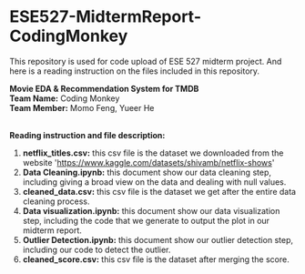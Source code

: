 # ESE527-MidtermReport-CodingMonkey
This repository is used for code upload of ESE 527 midterm project. And here is a reading instruction on the files included in this repository.

**Movie EDA & Recommendation System for TMDB <br />**
**Team Name:** Coding Monkey <br />
**Team Member:** Momo Feng, Yueer He <br /><br/>

**Reading instruction and file description:**
1. **netflix_titles.csv:** this csv file is the dataset we downloaded from the website 'https://www.kaggle.com/datasets/shivamb/netflix-shows'
2. **Data Cleaning.ipynb:** this document show our data cleaning step, including giving a broad view on the data and dealing with null values.
3. **cleaned_data.csv:** this csv file is the dataset we get after the entire data cleaning process.
4. **Data visualization.ipynb:** this document show our data visualization step, including the code that we generate to output the plot in our midterm report.
5. **Outlier Detection.ipynb:** this document show our outlier detection step, including our code to detect the outlier.
6. **cleaned_score.csv:** this csv file is the dataset after merging the score.
